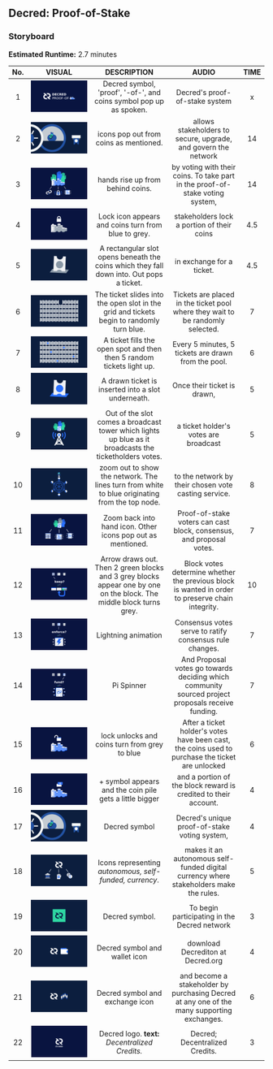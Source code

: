 ## Decred: Proof-of-Stake
### Storyboard
**Estimated Runtime:** 2.7 minutes

No. | VISUAL | DESCRIPTION | AUDIO | TIME
:-: | :----: | :---: | :---: | :--:
1 | ![Shot 1](../decredStakeVoting/img/shot_1.svg) | Decred symbol, 'proof', '-of-', and coins symbol pop up as spoken. | Decred's proof-of-stake system | x
2 | ![Shot 2](../decredStakeVoting/img/shot_2.svg) | icons pop out from coins as mentioned. | allows stakeholders to secure, upgrade, and govern the network | 14
3 | ![Shot 3](../decredStakeVoting/img/shot_3.svg) | hands rise up from behind coins. | by voting with their coins. To take part in the proof-of-stake voting system, | 14
4 | ![Shot 4](../decredStakeVoting/img/shot_4.svg) | Lock icon appears and coins turn from blue to grey. | stakeholders lock a portion of their coins | 4.5
5 | ![Shot 5](../decredStakeVoting/img/shot_5.svg) | A rectangular slot opens beneath the coins which they fall down into. Out pops a ticket. | in exchange for a ticket. | 4.5
6 | ![Shot 6](../decredStakeVoting/img/shot_6.svg) | The ticket slides into the open slot in the grid and tickets begin to randomly turn blue. | Tickets are placed in the ticket pool where they wait to be randomly selected. | 7
7 | ![Shot 7](../decredStakeVoting/img/shot_7.svg) | A ticket fills the open spot and then then 5 random tickets light up. | Every 5 minutes, 5 tickets are drawn from the pool. | 6 
8 | ![Shot 8](../decredStakeVoting/img/shot_8.svg) | A drawn ticket is inserted into a slot underneath. | Once their ticket is drawn, | 5
9 |  ![Shot 9](../decredStakeVoting/img/shot_9.svg) | Out of the slot comes a broadcast tower which lights up blue as it broadcasts the ticketholders votes. | a ticket holder's votes are broadcast | 5
10 | ![Shot 10](../decredStakeVoting/img/shot_10.svg) | zoom out to show the network. The lines turn from white to blue originating from the top node. | to the network by their chosen vote casting service. | 8
11 | ![Shot 11](../decredStakeVoting/img/shot_11.svg) | Zoom back into hand icon. Other icons pop out as mentioned. | Proof-of-stake voters can cast block, consensus, and proposal votes. | 7
12 | ![Shot 12](../decredStakeVoting/img/shot_12.svg) | Arrow draws out. Then 2 green blocks and 3 grey blocks appear one by one on the block. The middle block turns grey. | Block votes determine whether the previous block is wanted in order to preserve chain integrity. | 10 
13 | ![Shot 13](../decredStakeVoting/img/shot_13.svg) | Lightning animation | Consensus votes serve to ratify consensus rule changes. | 7
14 | ![Shot 14](../decredStakeVoting/img/shot_14.svg) | Pi Spinner | And Proposal votes go towards deciding which community sourced project proposals receive funding. | 7
15 |  ![Shot 15](../decredStakeVoting/img/shot_15.svg) | lock unlocks and coins turn from grey to blue | After a ticket holder's votes have been cast, the coins used to purchase the ticket are unlocked | 6
16 | ![Shot 16](../decredStakeVoting/img/shot_16.svg) | + symbol appears and the coin pile gets a little bigger | and a portion of the block reward is credited to their account. | 4
17 |  ![Shot 17](../decredStakeVoting/img/shot_2.svg) | Decred symbol | Decred's unique proof-of-stake voting system, | 4
18 | ![Shot 18](../decredStakeVoting/img/shot_18.svg) | Icons representing *autonomous, self-funded, currency*. | makes it an autonomous self-funded digital currency where stakeholders make the rules. | 5
19 | ![Shot 19](../decredStakeVoting/img/shot_19.svg) | Decred symbol. | To begin participating in the Decred network | 3
20 |  ![Shot 20](../decredStakeVoting/img/shot_20.svg) | Decred symbol and wallet icon | download Decrediton at Decred.org  | 4 
21 |  ![Shot 21](../decredStakeVoting/img/shot_21.svg) | Decred symbol and exchange icon | and become a stakeholder by purchasing Decred at any one of the many supporting exchanges. | 6
22 | ![Shot 22](../decredStakeVoting/img/shot_22.svg) | Decred logo. **text:** *Decentralized Credits.* | Decred; Decentralized Credits. | 3
